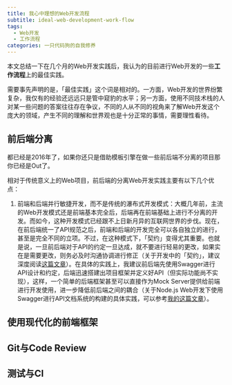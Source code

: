 ```yaml
---
title: 我心中理想的Web开发流程
subtitle: ideal-web-development-work-flow
tags:
  - Web开发
  - 工作流程
categories: 一只代码狗的自我修养
---
```

本文总结一下在几个月的Web开发实践后，我认为的目前进行Web开发的一些**工作流程**上的最佳实践。

需要事先声明的是，「最佳实践」这个词是相对的。一方面，Web开发的世界纷繁复杂，我仅有的经验还远远只是管中窥豹的水平；另一方面，使用不同技术栈的人对某一些问题的答案往往存在争议，不同的人从不同的视角来了解Web开发这个庞大的领域，产生不同的理解和世界观也是十分正常的事情，需要理性看待。

<!-- more -->

## 前后端分离

都已经是2016年了，如果你还只是借助模板引擎在做一些前后端不分离的项目那你已经是Out了。

相对于传统意义上的Web项目，前后端的分离Web开发实践主要有以下几个优点：

1. 前端和后端并行敏捷开发，而不是传统的瀑布式开发模式：大概几年前，主流的Web开发模式还是前端基本完全后，后端再在前端基础上进行不分离的开发。而如今，这种开发模式已经跟不上日新月异的互联网世界的步伐。现在，在前后端统一了API规范之后，前端和后端的开发完全可以各自独立的进行，甚至是完全不同的立项。不过，在这种模式下，「契约」变得尤其重要。也就是说，一旦前后端对于API的约定一旦达成，就不要进行轻易的更改，如果实在是需要更改，则务必及时沟通协调进行修正（关于开发中的「契约」，建议深度阅读[这篇文章](http://mp.weixin.qq.com/s?__biz=MzA3NDM0ODQwMw==&mid=402114651&idx=1&sn=a7b891f532e29b73afd83f17ae071023)）。在具体的实践上，我建议前后端先使用Swagger进行API设计和约定，后端迅速搭建出项目框架并定义好API（但实际功能尚不实现），这样，一个简单的后端框架甚至可以直接作为Mock Server提供给前端进行开发使用，进一步降低前后端之间的耦合（关于Node.js Web开发下使用Swagger进行API文档系统的构建的具体实践，可以参考[我的这篇文章](http://maples7.com/2016/09/06/build-doc-system-of-express-api-server-with-swagger/)）。

## 使用现代化的前端框架

## Git与Code Review

## 测试与CI

